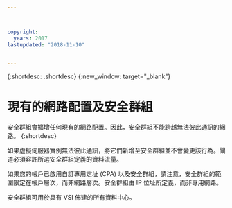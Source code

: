 ```yaml
---



copyright:
  years: 2017
lastupdated: "2018-11-10"


---
```


{:shortdesc: .shortdesc}
{:new_window: target="_blank"}

# 現有的網路配置及安全群組

安全群組會擴增任何現有的網路配置。因此，安全群組不能跨越無法彼此通訊的網路。
{:shortdesc}

如果虛擬伺服器實例無法彼此通訊，將它們新增至安全群組並不會變更該行為。閘道必須容許所選安全群組定義的資料流量。

如果您的帳戶已啟用自訂專用定址 (CPA) 以及安全群組，請注意，安全群組的範圍限定在帳戶層次，而非網路層次。安全群組由 IP 位址所定義，而非專用網路。

安全群組可用於具有 VSI 佈建的所有資料中心。
